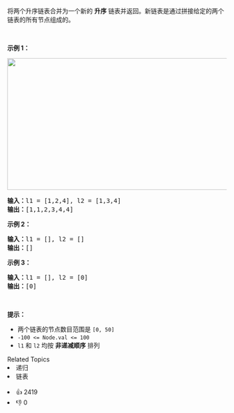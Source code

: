 <p>将两个升序链表合并为一个新的 <strong>升序</strong> 链表并返回。新链表是通过拼接给定的两个链表的所有节点组成的。 </p>

<p> </p>

<p><strong>示例 1：</strong></p>
<img alt="" src="https://assets.leetcode.com/uploads/2020/10/03/merge_ex1.jpg" style="width: 662px; height: 302px;" />
<pre>
<strong>输入：</strong>l1 = [1,2,4], l2 = [1,3,4]
<strong>输出：</strong>[1,1,2,3,4,4]
</pre>

<p><strong>示例 2：</strong></p>

<pre>
<strong>输入：</strong>l1 = [], l2 = []
<strong>输出：</strong>[]
</pre>

<p><strong>示例 3：</strong></p>

<pre>
<strong>输入：</strong>l1 = [], l2 = [0]
<strong>输出：</strong>[0]
</pre>

<p> </p>

<p><strong>提示：</strong></p>

<ul>
	<li>两个链表的节点数目范围是 <code>[0, 50]</code></li>
	<li><code>-100 <= Node.val <= 100</code></li>
	<li><code>l1</code> 和 <code>l2</code> 均按 <strong>非递减顺序</strong> 排列</li>
</ul>
<div><div>Related Topics</div><div><li>递归</li><li>链表</li></div></div><br><div><li>👍 2419</li><li>👎 0</li></div>